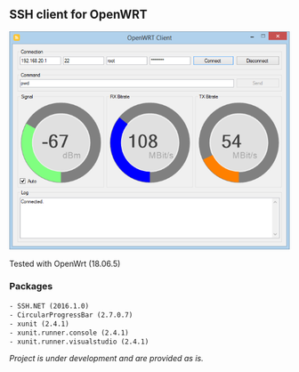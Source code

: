 ##	SSH client for OpenWRT

![Alt text](/screenshot.png?raw=true "screenshot")

Tested with OpenWrt (18.06.5)

### Packages
```
- SSH.NET (2016.1.0)
- CircularProgressBar (2.7.0.7)
- xunit (2.4.1)
- xunit.runner.console (2.4.1)
- xunit.runner.visualstudio (2.4.1)
```

*Project is under development and are provided as is.*
